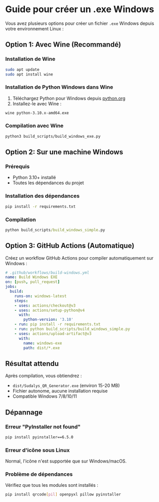# Guide pour créer un .exe Windows

Vous avez plusieurs options pour créer un fichier `.exe` Windows depuis votre environnement Linux :

## Option 1: Avec Wine (Recommandé)

### Installation de Wine
```bash
sudo apt update
sudo apt install wine
```

### Installation de Python Windows dans Wine
1. Téléchargez Python pour Windows depuis [python.org](https://www.python.org/downloads/windows/)
2. Installez-le avec Wine :
```bash
wine python-3.10.x-amd64.exe
```

### Compilation avec Wine
```bash
python3 build_scripts/build_windows_exe.py
```

## Option 2: Sur une machine Windows

### Prérequis
- Python 3.10+ installé
- Toutes les dépendances du projet

### Installation des dépendances
```cmd
pip install -r requirements.txt
```

### Compilation
```cmd
python build_scripts/build_windows_simple.py
```

## Option 3: GitHub Actions (Automatique)

Créez un workflow GitHub Actions pour compiler automatiquement sur Windows :

```yaml
# .github/workflows/build-windows.yml
name: Build Windows EXE
on: [push, pull_request]
jobs:
  build:
    runs-on: windows-latest
    steps:
    - uses: actions/checkout@v3
    - uses: actions/setup-python@v4
      with:
        python-version: '3.10'
    - run: pip install -r requirements.txt
    - run: python build_scripts/build_windows_simple.py
    - uses: actions/upload-artifact@v3
      with:
        name: windows-exe
        path: dist/*.exe
```

## Résultat attendu

Après compilation, vous obtiendrez :
- `dist/Sudalys_QR_Generator.exe` (environ 15-20 MB)
- Fichier autonome, aucune installation requise
- Compatible Windows 7/8/10/11

## Dépannage

### Erreur "PyInstaller not found"
```bash
pip install pyinstaller==6.5.0
```

### Erreur d'icône sous Linux
Normal, l'icône n'est supportée que sur Windows/macOS.

### Problème de dépendances
Vérifiez que tous les modules sont installés :
```bash
pip install qrcode[pil] openpyxl pillow pyinstaller
```
